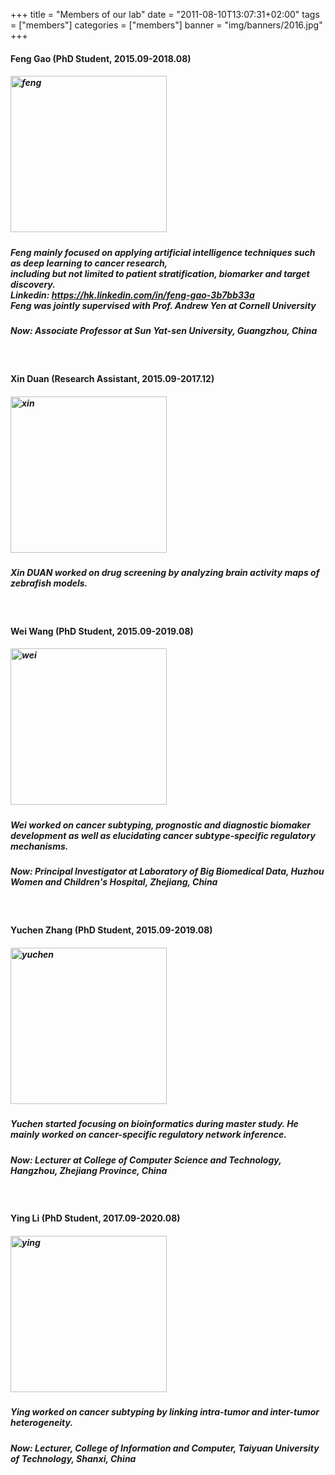 +++
title = "Members of our lab"
date = "2011-08-10T13:07:31+02:00"
tags = ["members"]
categories = ["members"]
banner = "img/banners/2016.jpg"
+++

#### Feng Gao (PhD Student, 2015.09-2018.08)
##### <p align="left"><img src="/img/testimonials/gf.jpg" width=250 height=250 alt="feng" />
##### <p align="left" p style = "margin:0px" p style="line-height:200%">Feng mainly focused on applying artificial intelligence techniques such as deep learning to cancer research,<br>including but not limited to patient stratification, biomarker and target discovery.<br>**Linkedin**: https://hk.linkedin.com/in/feng-gao-3b7bb33a <br>**Feng was jointly supervised with Prof. Andrew Yen at Cornell University**
##### <p align="left">Now: Associate Professor at Sun Yat-sen University, Guangzhou, China
<br>

#### Xin Duan (Research Assistant, 2015.09-2017.12)
##### <p align="left"><img src="/img/testimonials/dx.jpg" width=250  alt="xin" />
##### <p align="left" p style = "margin:0px" p style="line-height:200%">Xin DUAN worked on drug screening by analyzing brain activity maps of zebrafish models.
<br>

#### Wei Wang (PhD Student, 2015.09-2019.08)
##### <p align="left"><img src="/img/testimonials/wei_new.png" width=250 alt="wei" />
##### <p align="left" p style = "margin:0px" p style="line-height:200%">Wei worked on cancer subtyping, prognostic and diagnostic biomaker development as well as elucidating cancer subtype-specific regulatory mechanisms.<br>
##### <p align="left">Now: Principal Investigator at Laboratory of Big Biomedical Data, Huzhou Women and Children's Hospital, Zhejiang, China 
<br>

#### Yuchen Zhang (PhD Student, 2015.09-2019.08)
##### <p align="left"><img src="/img/testimonials/yuchen.png" width=250 alt="yuchen" />
##### <p align="left" p style = "margin:0px" p style="line-height:200%">Yuchen started focusing on bioinformatics during master study. He mainly worked on cancer-specific regulatory network inference.<br>
##### <p align="left">Now: Lecturer at College of Computer Science and Technology, Hangzhou, Zhejiang Province, China
<br>

#### Ying Li (PhD Student, 2017.09-2020.08)
##### <p align="left"><img src="/img/testimonials/liying.jpg" width=250 alt="ying" />
##### <p align="left" p style = "margin:0px" p style="line-height:200%">Ying worked on cancer subtyping by linking intra-tumor and inter-tumor heterogeneity.<br>
##### <p align="left">Now: Lecturer, College of Information and Computer, Taiyuan University of Technology, Shanxi, China 
<br>
<br><br><br>

